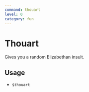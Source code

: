 ```yaml
---
command: thouart
level: 0
category: fun
---
```


# Thouart

Gives you a random Elizabethan insult.

## Usage

 - `$thouart`
